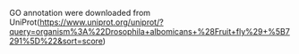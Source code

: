   GO annotation were downloaded from UniProt(https://www.uniprot.org/uniprot/?query=organism%3A%22Drosophila+albomicans+%28Fruit+fly%29+%5B7291%5D%22&sort=score)
